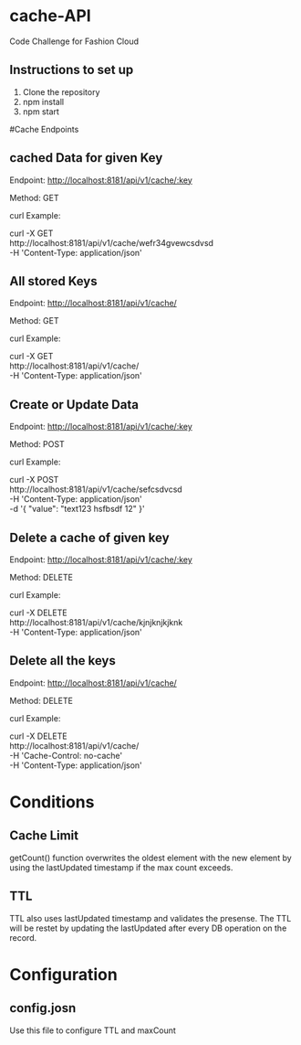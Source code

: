 # cache-API
Code Challenge for Fashion Cloud

## Instructions to set up
1. Clone the repository
2. npm install
3. npm start

#Cache Endpoints 
## cached Data for given Key

Endpoint: [http://localhost:8181/api/v1/cache/:key](http://localhost:8181/api/v1/cache/:key)

Method: GET

curl Example: 

curl -X GET \
  http://localhost:8181/api/v1/cache/wefr34gvewcsdvsd \
  -H 'Content-Type: application/json' 

## All stored Keys

Endpoint: [http://localhost:8181/api/v1/cache/](http://localhost:8181/api/v1/cache/)

Method: GET

curl Example: 

curl -X GET \
  http://localhost:8181/api/v1/cache/ \
  -H 'Content-Type: application/json' 
  
## Create or Update Data

Endpoint: [http://localhost:8181/api/v1/cache/:key](http://localhost:8181/api/v1/cache/:key)

Method: POST

curl Example: 

curl -X POST \
  http://localhost:8181/api/v1/cache/sefcsdvcsd \
  -H 'Content-Type: application/json' \
  -d '{
	"value": "text123  hsfbsdf 12"
}'

## Delete a cache of given key

Endpoint: [http://localhost:8181/api/v1/cache/:key](http://localhost:8181/api/v1/cache/:key)

Method: DELETE

curl Example: 

curl -X DELETE \
  http://localhost:8181/api/v1/cache/kjnjknjkjknk \
  -H 'Content-Type: application/json' 
  
## Delete all the keys

Endpoint: [http://localhost:8181/api/v1/cache/](http://localhost:8181/api/v1/cache/)

Method: DELETE

curl Example: 

curl -X DELETE \
  http://localhost:8181/api/v1/cache/ \
  -H 'Cache-Control: no-cache' \
  -H 'Content-Type: application/json' 

# Conditions
## Cache Limit
 getCount() function overwrites the oldest element with the new element by using the lastUpdated timestamp if the max count exceeds.

## TTL
  TTL also uses lastUpdated timestamp and validates the presense. The TTL will be restet by updating the lastUpdated after every DB operation on the record.

# Configuration
## config.josn

Use this file to configure TTL and maxCount
